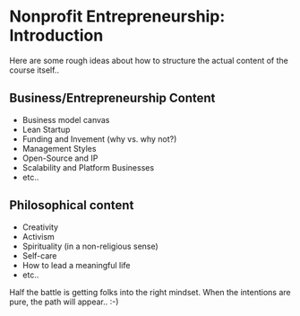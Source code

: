 # Nonprofit Entrepreneurship: Introduction

Here are some rough ideas about how to structure the actual content of the course itself..

## Business/Entrepreneurship Content

* Business model canvas
* Lean Startup
* Funding and Invement (why vs. why not?)
* Management Styles
* Open-Source and IP
* Scalability and Platform Businesses
* etc..

## Philosophical content

* Creativity
* Activism
* Spirituality (in a non-religious sense)
* Self-care
* How to lead a meaningful life
* etc..

Half the battle is getting folks into the right mindset.  When the intentions are pure, the path will appear..   :-)


